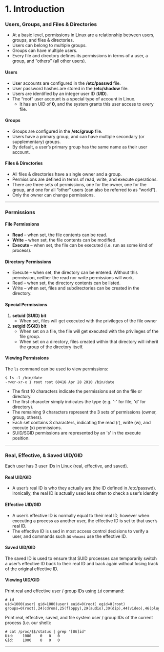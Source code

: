 # 1. Introduction

### **Users, Groups, and Files & Directories**

* At a basic level, permissions in Linux are a relationship between users, groups, and files & directories.
* Users can belong to multiple groups.
* Groups can have multiple users.
* Every file and directory defines its permissions in terms of a user, a group, and “others” (all other users).

#### Users

* User accounts are configured in the **/etc/passwd** file.
* User password hashes are stored in the **/etc/shadow** file.
* Users are identified by an integer user ID (**UID**).
* The “root” user account is a special type of account in Linux.
  * It has an UID of **0**, and the system grants this user access to every file.

#### Groups

* Groups are configured in the **/etc/group** file.
* Users have a primary group, and can have multiple secondary (or supplementary) groups.
* By default, a user’s primary group has the same name as their user account.

#### Files & Directories

* All files & directories have a single owner and a group.
* Permissions are defined in terms of read, write, and execute operations.
* There are three sets of permissions, one for the owner, one for the group, and one for all “other” users (can also be referred to as “world”).
* Only the owner can change permissions.

***

### **Permissions**

#### File Permissions

* **Read** – when set, the file contents can be read.
* **Write** – when set, the file contents can be modified.
* **Execute** – when set, the file can be executed (i.e. run as some kind of process).

#### Directory Permissions

* Execute – when set, the directory can be entered. Without this permission, neither the read nor write permissions will work.
* Read – when set, the directory contents can be listed.
* Write – when set, files and subdirectories can be created in the directory.

#### Special Permissions

1. **setuid (SUID) bit**
   * When set, files will get executed with the privileges of the file owner
2. **setgid (SGID) bit**
   * When set on a file, the file will get executed with the privileges of the file group.
   * When set on a directory, files created within that directory will inherit the group of the directory itself.

#### Viewing Permissions

The `ls` command can be used to view permissions:

```
$ ls -l /bin/date
-rwxr-xr-x 1 root root 60416 Apr 28 2010 /bin/date
```

* The first 10 characters indicate the permissions set on the file or directory.
* The first character simply indicates the type (e.g. '-' for file, 'd' for directory).
* The remaining 9 characters represent the 3 sets of permissions (owner, group, others).
* Each set contains 3 characters, indicating the read (r), write (w), and execute (x) permissions.
* SUID/SGID permissions are represented by an 's' in the execute position.

***

### **Real, Effective, & Saved UID/GID**

Each user has 3 user IDs in Linux (real, effective, and saved).

#### Real UID/GID

* A user’s real ID is who they actually are (the ID defined in /etc/passwd). Ironically, the real ID is actually used less often to check a user’s identity

#### Effective UID/GID

* A user’s effective ID is normally equal to their real ID, however when executing a process as another user, the effective ID is set to that user’s real ID.
* The effective ID is used in most access control decisions to verify a user, and commands such as `whoami` use the effective ID.

#### Saved UID/GID

The saved ID is used to ensure that SUID processes can temporarily switch a user’s effective ID back to their real ID and back again without losing track of the original effective ID.

#### Viewing UID/GID

Print real and effective user / group IDs using `id` command:

```
# id
uid=1000(user) gid=1000(user) euid=0(root) egid=0(root)
groups=0(root),24(cdrom),25(floppy),29(audio),30(dip),44(video),46(plugdev),1000(user)
```

Print real, effective, saved, and file system user / group IDs of the current process (i.e. our shell):

```
# cat /proc/$$/status | grep "[UG]id"
Uid:	1000	0	0	0
Gid:	1000	0	0	0
```

***
